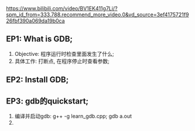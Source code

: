 https://www.bilibili.com/video/BV1EK411g7Li/?spm_id_from=333.788.recommend_more_video.0&vd_source=3ef4175721f926fbf390a069da19b0ca
## EP1: What is GDB; 
1. Objective: 程序运行时检查里面发生了什么; 
2. 具体工作: 打断点, 在程序停止时查看参数; 
## EP2: Install GDB; 
## EP3: gdb的quickstart; 
1. 编译并启动gdb: g++ -g learn_gdb.cpp; gdb a.out 
2. 


